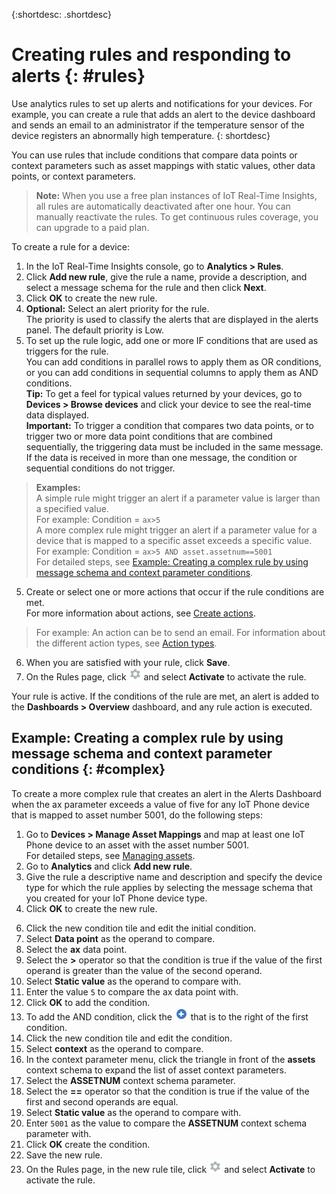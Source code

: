 {:shortdesc: .shortdesc}

# Creating rules and responding to alerts {: #rules}

Use analytics rules to set up alerts and notifications for your devices. For example, you can create a rule that adds an alert to the device dashboard and sends an email to an administrator if the temperature sensor of the device registers an abnormally high temperature.
{: shortdesc}

You can use rules that include conditions that compare data points or context parameters such as asset mappings with static values, other data points, or context parameters.

>**Note:** When you use a free plan instances of IoT Real-Time Insights, all rules are automatically deactivated after one hour. You can manually reactivate the rules. To get continuous rules coverage, you can upgrade to a paid plan.

To create a rule for a device:
1. In the IoT Real-Time Insights console, go to **Analytics > Rules**.
2. Click **Add new rule**, give the rule a name, provide a description, and select a message schema for the rule and then click **Next**.  
3. Click **OK** to create the new rule.
3. **Optional:** Select an alert priority for the rule.  
The priority is used to classify the alerts that are displayed in the alerts panel. The default priority is Low.
3. To set up the rule logic, add one or more IF conditions that are used as triggers for the rule.  
You can add conditions in parallel rows to apply them as OR conditions, or you can add conditions in sequential columns to apply them as AND conditions.  
**Tip:** To get a feel for typical values returned by your devices, go to **Devices > Browse devices** and click your device to see the real-time data displayed.  
**Important:** To trigger a condition that compares two data points, or to trigger two or more data point conditions that are combined sequentially, the triggering data must be included in the same message. If the data is received in more than one message, the condition or sequential conditions do not trigger.  
> **Examples:**   
A simple rule might trigger an alert if a parameter value is larger than a specified value.  
For example: Condition = `ax>5`  
A more complex rule might trigger an alert if a parameter value for a device that is mapped to a specific asset exceeds a specific value.  
For example: Condition = `ax>5 AND asset.assetnum==5001`   
For detailed steps, see [Example: Creating a complex rule by using message schema and context parameter conditions](#complex "Example: Creating a complex rule by using message schema and context parameter conditions").  
5. Create or select one or more actions that occur if the rule conditions are met.  
For more information about actions, see [Create actions](actions.html#shared "Create actions").   
 > For example: An action can be to send an email. For information about the different action types, see [Action types](actions.html "Action types").
6. When you are satisfied with your rule, click **Save**.
7. On the Rules page, click ![Configure icon.](images/gear.png "Configure icon") and select **Activate** to activate the rule.

Your rule is active. If the conditions of the rule are met, an alert is added to the **Dashboards > Overview** dashboard, and any rule action is executed.


## Example: Creating a complex rule by using message schema and context parameter conditions {: #complex}
To create a more complex rule that creates an alert in the Alerts Dashboard when the ax parameter exceeds a value of five for any IoT Phone device that is mapped to asset number 5001, do the following steps:
1. Go to **Devices > Manage Asset Mappings** and map at least one IoT Phone device to an asset with the asset number 5001.  
For detailed steps, see [Managing assets](assets.html "Managing assets").
2. Go to **Analytics** and click **Add new rule**.
3. Give the rule a descriptive name and description and specify the device type for which the rule applies by selecting the message schema that you created for your IoT Phone device type.
4. Click **OK** to create the new rule.
<!-- 5. Click ![Add icon.](images/rules_plus.png "Add icon") to add an initial condition. -->
6. Click the new condition tile and edit the initial condition.
 1. Select **Data point** as the operand to compare.
 2. Select the **ax** data point.
 3. Select the **>** operator so that the condition is true if the value of the first operand is greater than the value of the second operand.
 3. Select **Static value** as the operand to compare with.
 4. Enter the value `5` to compare the ax data point with.
 5.  Click **OK** to add the condition.
5. To add the AND condition, click the ![Add icon.](images/rules_plus.png "Add icon") that is to the right of the first condition.
6. Click the new condition tile and edit the condition.
  1. Select **context** as the operand to compare.
  2. In the context parameter menu, click the triangle in front of the **assets** context schema to expand the list of asset context parameters.
  3. Select the **ASSETNUM** context schema parameter.
  3. Select the **==** operator so that the condition is true if the value of the first and second operands are equal.
  3. Select **Static value** as the operand to compare with.
  4. Enter `5001` as the value to compare the **ASSETNUM** context schema parameter with.
  5.  Click **OK** create the condition.
7. Save the new rule.
7. On the Rules page, in the new rule tile, click ![Configure icon.](images/gear.png "Configure icon") and select **Activate** to activate the rule.
